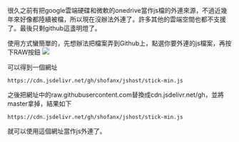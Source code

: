 很久之前有把google雲端硬碟和微軟的onedrive當作js檔的外連來源，不過近幾年來好像都陸續被檔，所以現在沒辦法外連了。許多其他的雲端空間也都不支援了。最後只剩github這盞明燈了。 

使用方式蠻簡單的，先想辦法把檔案弄到Github上，點選你要外連的js檔案，再按下RAW按鈕 [![](https://4.bp.blogspot.com/-r9HqvM22msw/XYnPKK3rQ4I/AAAAAAAAX2U/n4HZnuXlY8YvLrLwa8vHlDUCwr476NqRgCNcBGAsYHQ/s1600/20.jpg)](https://4.bp.blogspot.com/-r9HqvM22msw/XYnPKK3rQ4I/AAAAAAAAX2U/n4HZnuXlY8YvLrLwa8vHlDUCwr476NqRgCNcBGAsYHQ/s1600/20.jpg) 

可以得到一個網址

    https://cdn.jsdelivr.net/gh/shofanx/jshost/stick-min.js

之後把網址中的raw.githubusercontent.com替換成cdn.jsdelivr.net/gh，並將master拿掉，結果如下

    https://cdn.jsdelivr.net/gh/shofanx/jshost/stick-min.js

就可以使用這個網址當作js外連了。
